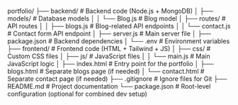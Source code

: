 


portfolio/
├── backend/                # Backend code (Node.js + MongoDB)
│   ├── models/             # Database models
│   │   └── Blog.js         # Blog model
│   ├── routes/             # API routes
│   │   ├── blogs.js        # Blog-related API endpoints
│   │   └── contact.js      # Contact form API endpoint
│   ├── server.js           # Main server file
│   ├── package.json        # Backend dependencies
│   └── .env                # Environment variables
├── frontend/               # Frontend code (HTML + Tailwind + JS)
│   ├── css/                # Custom CSS files
│   ├── js/                 # JavaScript files
│   │   └── main.js         # Main JavaScript logic
│   ├── index.html          # Entry point for the portfolio
│   ├── blogs.html          # Separate blogs page (if needed)
│   └── contact.html        # Separate contact page (if needed)
├── .gitignore              # Ignore files for Git
├── README.md               # Project documentation
└── package.json            # Root-level configuration (optional for combined dev setup)
